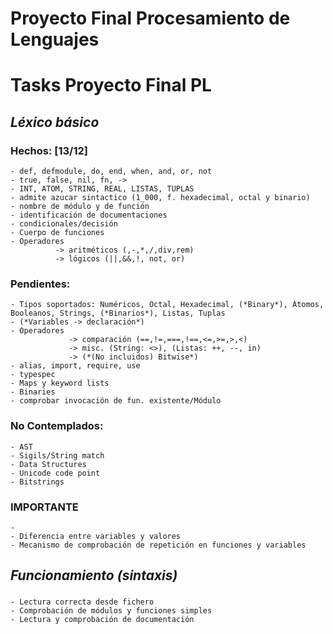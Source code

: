 # Proyecto Final Procesamiento de Lenguajes



# Tasks Proyecto Final PL
  
## *Léxico básico*
  ### Hechos:   [13/12]
    - def, defmodule, do, end, when, and, or, not
    - true, false, nil, fn, ->
    - INT, ATOM, STRING, REAL, LISTAS, TUPLAS
    - admite azucar sintactico (1_000, f. hexadecimal, octal y binario)
    - nombre de módulo y de función
    - identificación de documentaciones
    - condicionales/decisión
    - Cuerpo de funciones
    - Operadores 
              -> aritméticos (,-,*,/,div,rem)
              -> lógicos (||,&&,!, not, or)
  ### Pendientes:
    - Tipos soportados: Numéricos, Octal, Hexadecimal, (*Binary*), Átomos, Booleanos, Strings, (*Binarios*), Listas, Tuplas
    - (*Variables -> declaración*)
    - Operadores 
                 -> comparación (==,!=,===,!==,<=,>=,>,<)
                 -> misc. (String: <>), (Listas: ++, --, in)
                 -> (*(No incluidos) Bitwise*)
    - alias, import, require, use
    - typespec
    - Maps y keyword lists
    - Binaries
    - comprobar invocación de fun. existente/Módulo
  ### No Contemplados:
    - AST
    - Sigils/String match
    - Data Structures
    - Unicode code point
    - Bitstrings

  ### **IMPORTANTE**
    - 
    - Diferencia entre variables y valores
    - Mecanismo de comprobación de repetición en funciones y variables

## *Funcionamiento (sintaxis)*
  ### 
    - Lectura correcta desde fichero
    - Comprobación de módulos y funciones simples
    - Lectura y comprobación de documentación